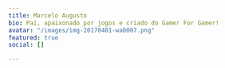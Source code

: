 ```yaml
---
title: Marcelo Augusto
bio: Pai, apaixonado por jogos e criado do Gamer For Gamer!
avatar: "/images/img-20170401-wa0007.png"
featured: true
social: []

---
```


